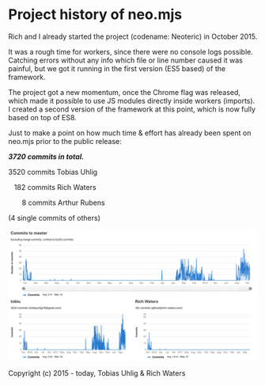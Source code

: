 # Project history of neo.mjs
Rich and I already started the project (codename: Neoteric) in October 2015.

It was a rough time for workers, since there were no console logs possible.
Catching errors without any info which file or line number caused it was painful,
but we got it running in the first version (ES5 based) of the framework.

The project got a new momentum, once the Chrome flag was released, which made it possible
to use JS modules directly inside workers (imports). I created a second version of the framework at this point,
which is now fully based on top of ES8.

Just to make a point on how much time & effort has already been spent on neo.mjs prior to the public release:

***3720 commits in total.***

3520 commits Tobias Uhlig

&nbsp;&nbsp;&nbsp;182 commits Rich Waters

&nbsp;&nbsp;&nbsp;&nbsp;&nbsp;&nbsp;&nbsp;8 commits Arthur Rubens
   
(4 single commits of others)   

<img alt="neo.mjs commit history" src="./images/neomjs-commit-history.png">

Copyright (c) 2015 - today, Tobias Uhlig & Rich Waters